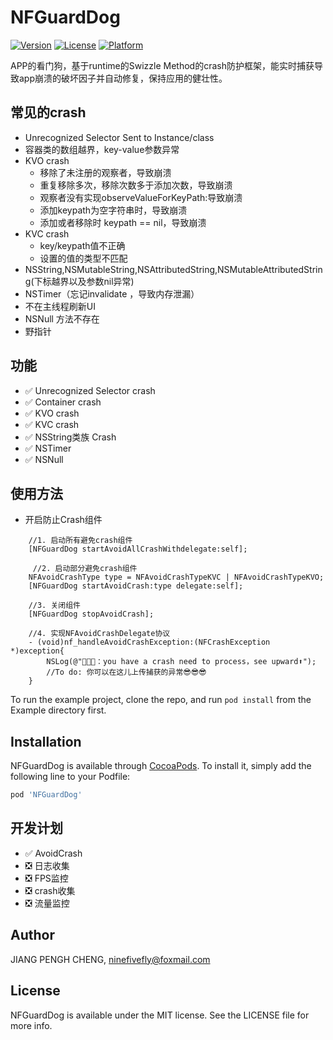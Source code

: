 # NFGuardDog

[![Version](https://img.shields.io/cocoapods/v/NFGuardDog.svg?style=flat)](https://cocoapods.org/pods/NFGuardDog)
[![License](https://img.shields.io/cocoapods/l/NFGuardDog.svg?style=flat)](https://cocoapods.org/pods/NFGuardDog)
[![Platform](https://img.shields.io/cocoapods/p/NFGuardDog.svg?style=flat)](https://cocoapods.org/pods/NFGuardDog)

APP的看门狗，基于runtime的Swizzle Method的crash防护框架，能实时捕获导致app崩溃的破坏因子并自动修复，保持应用的健壮性。

## 常见的crash

- Unrecognized Selector Sent to Instance/class
- 容器类的数组越界，key-value参数异常
- KVO crash
    - 移除了未注册的观察者，导致崩溃
    - 重复移除多次，移除次数多于添加次数，导致崩溃
    - 观察者没有实现observeValueForKeyPath:导致崩溃
    - 添加keypath为空字符串时，导致崩溃
    - 添加或者移除时 keypath == nil，导致崩溃
- KVC crash
    - key/keypath值不正确
    - 设置的值的类型不匹配
- NSString,NSMutableString,NSAttributedString,NSMutableAttributedString(下标越界以及参数nil异常)
- NSTimer（忘记invalidate ，导致内存泄漏）
- 不在主线程刷新UI
- NSNull 方法不存在
- 野指针

## 功能
- ✅  Unrecognized Selector crash
- ✅  Container crash 
- ✅  KVO crash
- ✅  KVC crash
- ✅  NSString类族 Crash
- ✅  NSTimer 
- ✅  NSNull 


## 使用方法

- 开启防止Crash组件
```
    //1. 启动所有避免crash组件
    [NFGuardDog startAvoidAllCrashWithdelegate:self];
    
     //2. 启动部分避免crash组件
    NFAvoidCrashType type = NFAvoidCrashTypeKVC | NFAvoidCrashTypeKVO;
    [NFGuardDog startAvoidCrash:type delegate:self];
    
    //3. 关闭组件
    [NFGuardDog stopAvoidCrash];
    
    //4. 实现NFAvoidCrashDelegate协议
    - (void)nf_handleAvoidCrashException:(NFCrashException *)exception{
        NSLog(@"🐞🐞🐞：you have a crash need to process，see upward⬆️");
        //To do: 你可以在这儿上传捕获的异常😎😎😎
    }
```


To run the example project, clone the repo, and run `pod install` from the Example directory first.

## Installation

NFGuardDog is available through [CocoaPods](https://cocoapods.org). To install
it, simply add the following line to your Podfile:

```ruby
pod 'NFGuardDog'
```

## 开发计划
- ✅  AvoidCrash
- ❎  日志收集
- ❎  FPS监控
- ❎  crash收集
- ❎  流量监控

## Author

JIANG PENGH CHENG, ninefivefly@foxmail.com

## License

NFGuardDog is available under the MIT license. See the LICENSE file for more info.
